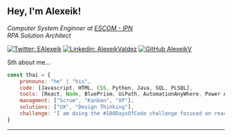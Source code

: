 <h2> Hey, I'm Alexeik!</h2>

<p><em>Computer System Enginner at <a href="https://www.escom.ipn.mx">ESCOM - IPN </a> 
<br> RPA Solution Architect</a>
</em></p>

[![Twitter: EAlexeik](https://img.shields.io/twitter/follow/EAlexeik?style=social)](https://twitter.com/EAlexeik)
[![Linkedin: AlexeikValdez](https://img.shields.io/badge/-AlexeikValdez-blue?style=flat-square&logo=Linkedin&logoColor=white&link=https://www.linkedin.com/in/eduardo-alexeik-valdez-sanchez-34906b127/)](https://www.linkedin.com/in/eduardo-alexeik-valdez-sanchez-34906b127/)
[![GitHub AlexeikV](https://img.shields.io/github/followers/AlexeikV?label=follow&style=social)](https://github.com/AlexeikV)


Sth about me...  

```javascript
const thai = {
    pronouns: "he" | "his",
    code: [Javascript, HTML, CSS, Python, Java, SQL, PLSQL],
    tools: [React, Node, BluePrism, UiPath, AutomationAnyWhere, Power Automate, Rocket Bot, Azure, Docker],
    managment: ["Scrum", "Kanban", "XP"],
    solutions: ["UX", "Design Thinking"],
    challenge: "I am doing the #100DaysOfCode challenge focused on react and typescript"
}
```

---
